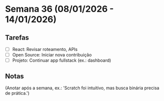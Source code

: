 # Semana 36 (08/01/2026 - 14/01/2026)

## Tarefas
- [ ] React: Revisar roteamento, APIs
- [ ] Open Source: Iniciar nova contribuição
- [ ] Projeto: Continuar app fullstack (ex.: dashboard)

## Notas
(Anotar após a semana, ex.: 'Scratch foi intuitivo, mas busca binária precisa de prática.')